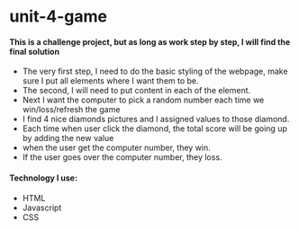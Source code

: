 # unit-4-game

#### This is a challenge project, but as long as work step by step, I will find the final solution
- The very first step, I need to do the basic styling of the webpage, make sure I put all elements where I want them to be.
- The second, I will need to put content in each of the element.
- Next I want the computer to pick a random number each time we win/loss/refresh the game
- I find 4 nice diamonds pictures and I assigned values to those diamond.
- Each time when user click the diamond, the total score will be going up by adding the new value
- when the user get the computer number, they win.
- If the user goes over the computer number, they loss.

#### Technology I use:
- HTML
- Javascript
- CSS